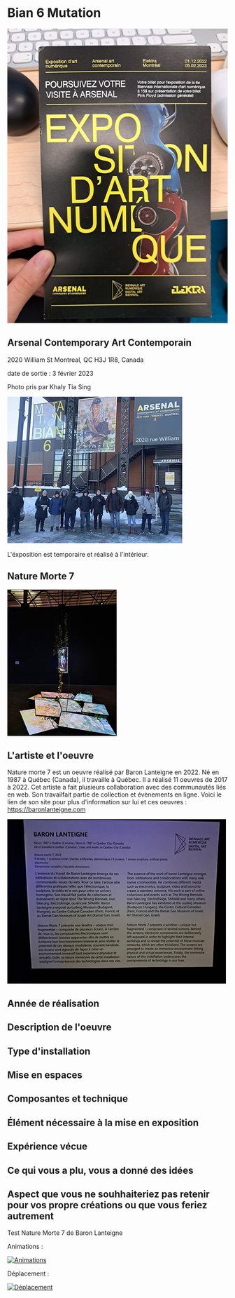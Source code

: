 # Bian 6 Mutation

![affiche de Bian Mutation](https://github.com/KristyMoussally/H23_TIM_documentation/blob/main/BIAN/media/affiche_exposition.jpg?raw=true)

## Arsenal Contemporary Art Contemporain
 2020 William St Montreal, QC H3J 1R8, Canada
 
 date de sortie : 3 février 2023
 
 Photo pris par Khaly Tia Sing 
 
 ![entrer Arsenal](https://github.com/KristyMoussally/H23_TIM_documentation/blob/main/BIAN/media/bian_entre_bian.jpg?raw=true)

L'éxposition est temporaire et réalisé à l'intérieur.

## Nature Morte 7

![vue 2](https://github.com/KristyMoussally/H23_TIM_documentation/blob/main/BIAN/media/nature_morte_7_vue_2.jpg?raw=true)

## L'artiste et l'oeuvre

Nature morte 7 est un oeuvre réalisé par Baron Lanteigne en 2022. Né en 1987 à Québec (Canada), il travaille à Québec. Il a réalisé 11 oeuvres de 2017 à 2022. Cet artiste a fait plusieurs collaboration avec des communautés liés en web. Son travailfait partie de collection et évènements en ligne. Voici le lien de son site pour plus d'information sur lui et ces oeuvres : https://baronlanteigne.com

![cartel](https://github.com/KristyMoussally/H23_TIM_documentation/blob/main/BIAN/media/nature_morte_7_cartel_artiste.jpg?raw=true)


## Année de réalisation

## Description de l'oeuvre

## Type d'installation

## Mise en espaces

## Composantes et technique

## Élément nécessaire à la mise en exposition

## Expérience vécue

## Ce qui vous a plu, vous a donné des idées

## Aspect que vous ne souhhaiteriez pas retenir pour vos propre créations ou que vous feriez autrement

Test Nature Morte 7 de Baron Lanteigne

Animations : 


[![Animations](http://img.youtube.com/vi/b9o8wk9XdjI/0.jpg)](https://youtube.com/shorts/b9o8wk9XdjI?feature=share)

Déplacement : 


[![Déplacement](https://img.youtube.com/vi/vjXid7DYTww/0.jpg)](https://youtube.com/shorts/vjXid7DYTww?feature=share)

